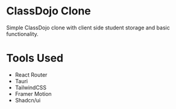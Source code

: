 # ClassDojo Clone

Simple ClassDojo clone with client side student storage and basic functionality.


# Tools Used

- React Router
- Tauri
- TailwindCSS
- Framer Motion
- Shadcn/ui
